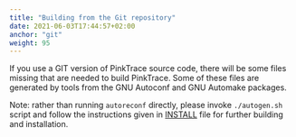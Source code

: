 ```yaml
---
title: "Building from the Git repository"
date: 2021-06-03T17:44:57+02:00
anchor: "git"
weight: 95
---
```


If you use a GIT version of PinkTrace source code, there will be some files missing
that are needed to build PinkTrace. Some of these files are generated by tools
from the GNU Autoconf and GNU Automake packages.

Note: rather than running `autoreconf` directly, please invoke `./autogen.sh` script
and follow the instructions given in
[INSTALL](https://git.exherbo.org/pinktrace-1.git/plain/README-configure) file for
further building and installation.
